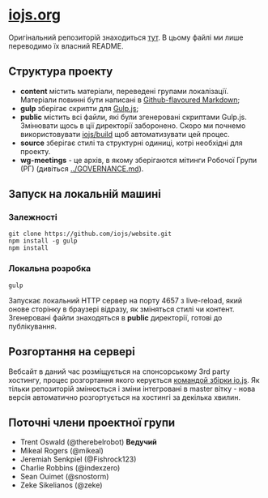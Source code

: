 # [iojs.org](https://iojs.org/)

Оригінальний репозиторій знаходиться [тут](https://github.com/iojs/website). В цьому файлі ми лише переводимо їх власний README.

## Структура проекту

- **content** містить матеріали, переведені групами локалізації. Матеріали повинні бути написані в [Github-flavoured Markdown](https://help.github.com/articles/github-flavored-markdown/);
- **gulp** зберігає скрипти для [Gulp.js](http://gulpjs.com/);
- **public** містить всі файли, які були згенеровані скриптами Gulp.js. Змінювати щось в ції директорії заборонено. Скоро ми почнемо використовувати [iojs/build](https://github.com/iojs/build) щоб автоматизувати цей процес.
- **source** зберігає стилі та структурні одиниці, котрі необхідні для проекту.
- **wg-meetings** - це архів, в якому зберігаются мітинги Робочої Групи (РГ) (дивіться [../GOVERNANCE.md](../GOVERNANCE.md)).

## Запуск на локальній машині

### Залежності

```
git clone https://github.com/iojs/website.git
npm install -g gulp
npm install
```

### Локальна розробка

```
gulp
```

Запускає локальний HTTP сервер на порту 4657 з live-reload, який онове сторінку в браузері відразу, як зміняться стилі чи контент. Згенеровані файли знаходяться в **public** директорії, готові до публікування.

## Розгортання на сервері

Вебсайт в даний час розміщується на спонсорському 3rd party хостингу, процес розгортання якого керується [командой збірки io.js](https://github.com/iojs/build). Як тільки репозиторій змінюється і зміни інтегровані в master вітку - нова версія автоматично розгортується на хостингі за декілька хвилин.

## Поточні члени проектної групи

* Trent Oswald (@therebelrobot) **Ведучий**
* Mikeal Rogers (@mikeal)
* Jeremiah Senkpiel (@Fishrock123)
* Charlie Robbins (@indexzero)
* Sean Ouimet (@snostorm)
* Zeke Sikelianos (@zeke)
